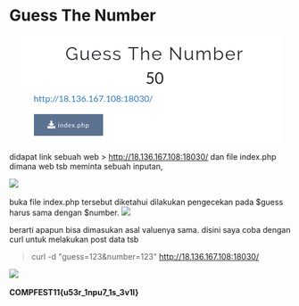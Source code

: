 # Guess The Number

<p  align="center"><img src="img/1.png"/></p>


didapat link sebuah web > http://18.136.167.108:18030/  dan file index.php
dimana web tsb meminta sebuah inputan,

<img src="img3.png"/>

buka file index.php tersebut diketahui dilakukan pengecekan pada $guess harus sama dengan $number.
<img src="img2.png"/>

berarti apapun bisa dimasukan asal valuenya sama.
disini saya coba dengan curl untuk melakukan post data tsb

> curl -d "guess=123&number=123" http://18.136.167.108:18030/

<img src="img4.png"/>

**COMPFEST11{u53r_1npu7_1s_3v1l}**
